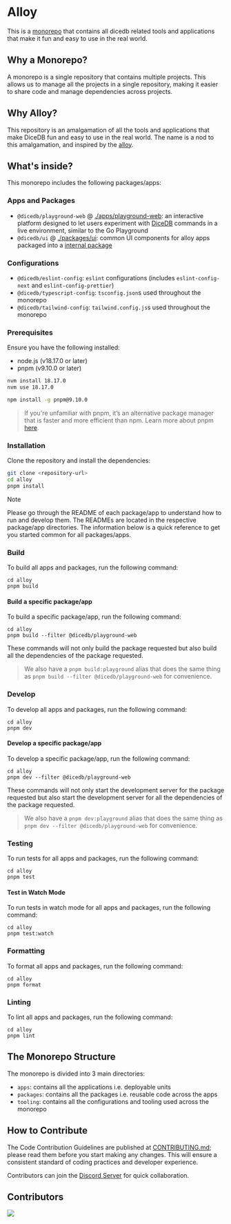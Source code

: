# Alloy

This is a [monorepo](https://monorepo.tools/) that contains all dicedb related tools and applications that make it fun and easy to use in the real world.

## Why a Monorepo?

A monorepo is a single repository that contains multiple projects. This allows us to manage all the projects in a single repository, making it easier to share code and manage dependencies across projects.

## Why Alloy?

This repository is an amalgamation of all the tools and applications that make DiceDB fun and easy to use in the real world. The name is a nod to this amalgamation, and inspired by the [alloy](https://en.wikipedia.org/wiki/Alloy).


## What's inside?

This monorepo includes the following packages/apps:

### Apps and Packages

- `@dicedb/playground-web` @ [./apps/playground-web](./apps/playground-web): an interactive platform designed to let users experiment with [DiceDB](https://github.com/dicedb/dice/) commands in a live environment, similar to the Go Playground
- `@dicedb/ui` @ [./packages/ui](./packages/ui): common UI components for alloy apps packaged into a [internal package](https://turbo.build/repo/docs/core-concepts/internal-packages)

### Configurations

- `@dicedb/eslint-config`: `eslint` configurations (includes `eslint-config-next` and `eslint-config-prettier`)
- `@dicedb/typescript-config`: `tsconfig.json`s used throughout the monorepo
- `@dicedb/tailwind-config`: `tailwind.config.js`s used throughout the monorepo

### Prerequisites

Ensure you have the following installed:
- node.js (v18.17.0 or later)
- pnpm (v9.10.0 or later)

```bash
nvm install 18.17.0
nvm use 18.17.0
```

```bash
npm install -g pnpm@9.10.0
```

> If you're unfamiliar with pnpm, it’s an alternative package manager that is faster and more efficient than npm. Learn more about pnpm [here](https://pnpm.io/).



### Installation

Clone the repository and install the dependencies:

```bash
git clone <repository-url>
cd alloy
pnpm install
```

> [!NOTE]
> Please go through the README of each package/app to understand how to run and develop them. The READMEs are located in the respective package/app directories. The information below is a quick reference to get you started common for all packages/apps.

### Build

To build all apps and packages, run the following command:

```
cd alloy
pnpm build
```

#### Build a specific package/app

To build a specific package/app, run the following command:

```
cd alloy
pnpm build --filter @dicedb/playground-web
```

These commands will not only build the package requested but also build all the dependencies of the package requested.

> We also have a `pnpm build:playground` alias that does the same thing as `pnpm build --filter @dicedb/playground-web` for convenience.

### Develop

To develop all apps and packages, run the following command:

```
cd alloy
pnpm dev
```

#### Develop a specific package/app

To develop a specific package/app, run the following command:

```
cd alloy
pnpm dev --filter @dicedb/playground-web
```

These commands will not only start the development server for the package requested but also start the development server for all the dependencies of the package requested.

> We also have a `pnpm dev:playground` alias that does the same thing as `pnpm dev --filter @dicedb/playground-web` for convenience.


### Testing

To run tests for all apps and packages, run the following command:

```
cd alloy
pnpm test
```

#### Test in Watch Mode

To run tests in watch mode for all apps and packages, run the following command:

```
cd alloy
pnpm test:watch
```



### Formatting

To format all apps and packages, run the following command:

```
cd alloy
pnpm format
```

### Linting

To lint all apps and packages, run the following command:

```
cd alloy
pnpm lint
```

## The Monorepo Structure

The monorepo is divided into 3 main directories:
- `apps`: contains all the applications i.e. deployable units
- `packages`: contains all the packages i.e. reusable code across the apps
- `tooling`: contains all the configurations and tooling used across the monorepo

## How to Contribute

The Code Contribution Guidelines are published at [CONTRIBUTING.md](CONTRIBUTING.md); please read them before you start making any changes. This will ensure a consistent standard of coding practices and developer experience.

Contributors can join the [Discord Server](https://discord.gg/6r8uXWtXh7) for quick collaboration.

## Contributors

<a href = "https://github.com/dicedb/dice/graphs/contributors">
  <img src = "https://contrib.rocks/image?repo=dicedb/dice"/>
</a>
